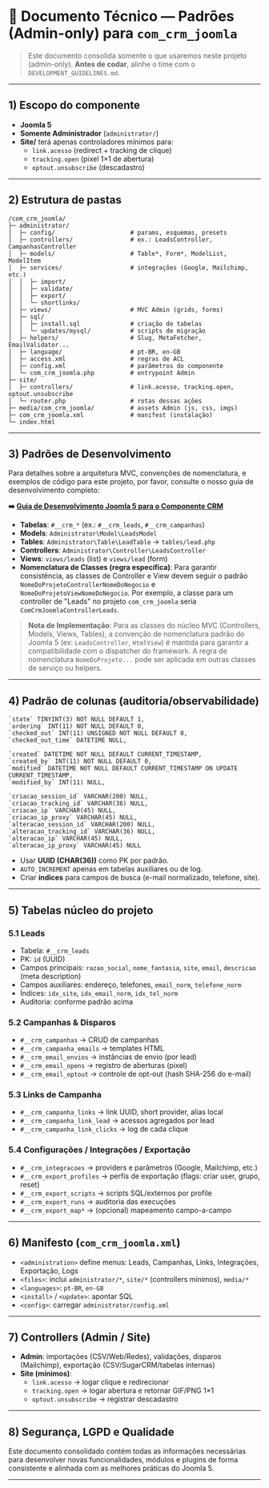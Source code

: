 # 📘 Documento Técnico — Padrões (Admin-only) para `com_crm_joomla`

> Este documento consolida somente o que usaremos neste projeto (admin-only). **Antes de codar**, alinhe o time com o `DEVELOPMENT_GUIDELINES.md`.

---

## 1) Escopo do componente

- **Joomla 5**  
- **Somente Administrador** (`administrator/`)  
- **Site/** terá apenas controladores mínimos para:
  - `link.acesso` (redirect + tracking de clique)  
  - `tracking.open` (pixel 1×1 de abertura)  
  - `optout.unsubscribe` (descadastro)  

---

## 2) Estrutura de pastas

```
/com_crm_joomla/
├─ administrator/
│  ├─ config/                     # params, esquemas, presets
│  ├─ controllers/                # ex.: LeadsController, CampanhasController
│  ├─ models/                     # Table*, Form*, ModelList, ModelItem
│  ├─ services/                   # integrações (Google, Mailchimp, etc.)
│  │  ├─ import/
│  │  ├─ validate/
│  │  ├─ export/
│  │  └─ shortlinks/
│  ├─ views/                      # MVC Admin (grids, forms)
│  ├─ sql/
│  │  ├─ install.sql              # criação de tabelas
│  │  └─ updates/mysql/           # scripts de migração
│  ├─ helpers/                    # Slug, MetaFetcher, EmailValidator...
│  ├─ language/                   # pt-BR, en-GB
│  ├─ access.xml                  # regras de ACL
│  ├─ config.xml                  # parâmetros do componente
│  └─ com_crm_joomla.php          # entrypoint Admin
├─ site/
│  ├─ controllers/                # link.acesso, tracking.open, optout.unsubscribe
│  └─ router.php                  # rotas dessas ações
├─ media/com_crm_joomla/          # assets Admin (js, css, imgs)
├─ com_crm_joomla.xml             # manifest (instalação)
└─ index.html
```

---

## 3) Padrões de Desenvolvimento


Para detalhes sobre a arquitetura MVC, convenções de nomenclatura, e exemplos de código para este projeto, por favor, consulte o nosso guia de desenvolvimento completo:

**➡️ [Guia de Desenvolvimento Joomla 5 para o Componente CRM](./JOOMLA5_DEVELOPMENT_GUIDE.md)**

- **Tabelas**: `#__crm_*` (ex.: `#__crm_leads`, `#__crm_campanhas`)  
- **Models**: `Administrator\Model\LeadsModel`  
- **Tables**: `Administrator\Table\LeadTable` → `tables/lead.php`  
- **Controllers**: `Administrator\Controller\LeadsController`  
- **Views**: `views/leads` (list) e `views/lead` (form)
- **Nomenclatura de Classes (regra específica)**: Para garantir consistência, as classes de Controller e View devem seguir o padrão `NomeDoProjetoControllerNomeDoNegocio` e `NomeDoProjetoViewNomeDoNegocio`. Por exemplo, a classe para um controller de "Leads" no projeto `com_crm_joomla` seria `ComCrmJoomlaControllerLeads`.

> **Nota de Implementação**: Para as classes do núcleo MVC (Controllers, Models, Views, Tables), a convenção de nomenclatura padrão do Joomla 5 (ex: `LeadsController`, `HtmlView`) é mantida para garantir a compatibilidade com o dispatcher do framework. A regra de nomenclatura `NomeDoProjeto...` pode ser aplicada em outras classes de serviço ou helpers.

---

## 4) Padrão de colunas (auditoria/observabilidade)

```
`state` TINYINT(3) NOT NULL DEFAULT 1,
`ordering` INT(11) NOT NULL DEFAULT 0,
`checked_out` INT(11) UNSIGNED NOT NULL DEFAULT 0,
`checked_out_time` DATETIME NULL,

`created` DATETIME NOT NULL DEFAULT CURRENT_TIMESTAMP,
`created_by` INT(11) NOT NULL DEFAULT 0,
`modified` DATETIME NOT NULL DEFAULT CURRENT_TIMESTAMP ON UPDATE CURRENT_TIMESTAMP,
`modified_by` INT(11) NULL,

`criacao_session_id` VARCHAR(200) NULL,
`criacao_tracking_id` VARCHAR(36) NULL,
`criacao_ip` VARCHAR(45) NULL,
`criacao_ip_proxy` VARCHAR(45) NULL,
`alteracao_session_id` VARCHAR(200) NULL,
`alteracao_tracking_id` VARCHAR(36) NULL,
`alteracao_ip` VARCHAR(45) NULL,
`alteracao_ip_proxy` VARCHAR(45) NULL
```

- Usar **UUID (CHAR(36))** como PK por padrão.  
- `AUTO_INCREMENT` apenas em tabelas auxiliares ou de log.  
- Criar **índices** para campos de busca (e-mail normalizado, telefone, site).  

---

## 5) Tabelas núcleo do projeto

### 5.1 Leads

- Tabela: `#__crm_leads`  
- PK: `id` (UUID)  
- Campos principais: `razao_social`, `nome_fantasia`, `site`, `email`, `descricao` (meta description)
- Campos auxiliares: endereço, telefones, `email_norm`, `telefone_norm`  
- Índices: `idx_site`, `idx_email_norm`, `idx_tel_norm`  
- Auditoria: conforme padrão acima  

### 5.2 Campanhas & Disparos

- `#__crm_campanhas` → CRUD de campanhas  
- `#__crm_campanha_emails` → templates HTML  
- `#__crm_email_envios` → instâncias de envio (por lead)  
- `#__crm_email_opens` → registro de aberturas (pixel)  
- `#__crm_email_optout` → controle de opt-out (hash SHA-256 do e-mail)  

### 5.3 Links de Campanha

- `#__crm_campanha_links` → link UUID, short provider, alias local  
- `#__crm_campanha_link_lead` → acessos agregados por lead  
- `#__crm_campanha_link_clicks` → log de cada clique  

### 5.4 Configurações / Integrações / Exportação

- `#__crm_integracoes` → providers e parâmetros (Google, Mailchimp, etc.)  
- `#__crm_export_profiles` → perfis de exportação (flags: criar user, grupo, reset)  
- `#__crm_export_scripts` → scripts SQL/externos por profile  
- `#__crm_export_runs` → auditoria das execuções  
- `#__crm_export_map*` → (opcional) mapeamento campo-a-campo  

---

## 6) Manifesto (`com_crm_joomla.xml`)

- `<administration>` define menus: Leads, Campanhas, Links, Integrações, Exportação, Logs  
- `<files>`: inclui `administrator/*`, `site/*` (controllers mínimos), `media/*`  
- `<languages>`: `pt-BR`, `en-GB`  
- `<install>` / `<update>`: apontar SQL  
- `<config>`: carregar `administrator/config.xml`  

---

## 7) Controllers (Admin / Site)

- **Admin**: importações (CSV/Web/Redes), validações, disparos (Mailchimp), exportação (CSV/SugarCRM/tabelas internas)  
- **Site (mínimos)**:  
  - `link.acesso` → logar clique e redirecionar  
  - `tracking.open` → logar abertura e retornar GIF/PNG 1×1  
  - `optout.unsubscribe` → registrar descadastro  

---

## 8) Segurança, LGPD e Qualidade

Este documento consolidado contém todas as informações necessárias para desenvolver novas funcionalidades, módulos e plugins de forma consistente e alinhada com as melhores práticas do Joomla 5.

---
